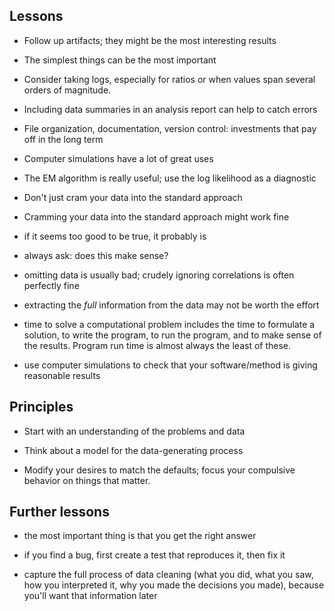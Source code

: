 ## Lessons

- Follow up artifacts; they might be the most interesting results

- The simplest things can be the most important

- Consider taking logs, especially for ratios or when values span
  several orders of magnitude.

- Including data summaries in an analysis report can help to catch
  errors

- File organization, documentation, version control: investments that
  pay off in the long term

- Computer simulations have a lot of great uses

- The EM algorithm is really useful; use the log likelihood as a diagnostic

- Don't just cram your data into the standard approach

- Cramming your data into the standard approach might work fine

- if it seems too good to be true, it probably is

- always ask: does this make sense?

- omitting data is usually bad; crudely ignoring correlations is often
  perfectly fine

- extracting the _full_ information from the data may not be worth
  the effort

- time to solve a computational problem includes the time to formulate a solution,
  to write the program, to run the program, and to make sense of the
  results. Program run time is almost always the least of these.

- use computer simulations to check that your software/method is
  giving reasonable results


## Principles

- Start with an understanding of the problems and data

- Think about a model for the data-generating process

- Modify your desires to match the defaults; focus your compulsive
  behavior on things that matter.


## Further lessons

- the most important thing is that you get the right answer

- if you find a bug, first create a test that reproduces it, then fix it

- capture the full process of data cleaning (what you did, what you
  saw, how you interpreted it, why you made the decisions you made),
  because you'll want that information later

